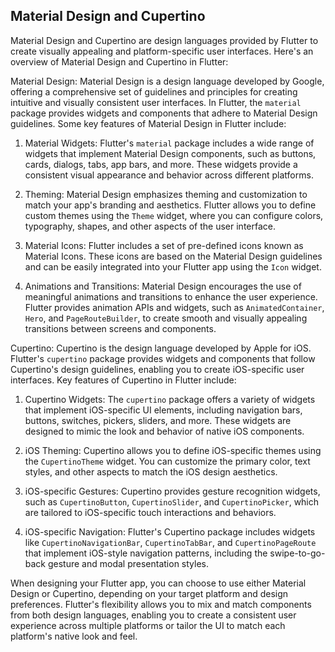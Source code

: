 ## Material Design and Cupertino

Material Design and Cupertino are design languages provided by Flutter to create visually appealing and platform-specific user interfaces. Here's an overview of Material Design and Cupertino in Flutter:

Material Design:
Material Design is a design language developed by Google, offering a comprehensive set of guidelines and principles for creating intuitive and visually consistent user interfaces. In Flutter, the `material` package provides widgets and components that adhere to Material Design guidelines. Some key features of Material Design in Flutter include:

1. Material Widgets:
   Flutter's `material` package includes a wide range of widgets that implement Material Design components, such as buttons, cards, dialogs, tabs, app bars, and more. These widgets provide a consistent visual appearance and behavior across different platforms.

2. Theming:
   Material Design emphasizes theming and customization to match your app's branding and aesthetics. Flutter allows you to define custom themes using the `Theme` widget, where you can configure colors, typography, shapes, and other aspects of the user interface.

3. Material Icons:
   Flutter includes a set of pre-defined icons known as Material Icons. These icons are based on the Material Design guidelines and can be easily integrated into your Flutter app using the `Icon` widget.

4. Animations and Transitions:
   Material Design encourages the use of meaningful animations and transitions to enhance the user experience. Flutter provides animation APIs and widgets, such as `AnimatedContainer`, `Hero`, and `PageRouteBuilder`, to create smooth and visually appealing transitions between screens and components.

Cupertino:
Cupertino is the design language developed by Apple for iOS. Flutter's `cupertino` package provides widgets and components that follow Cupertino's design guidelines, enabling you to create iOS-specific user interfaces. Key features of Cupertino in Flutter include:

1. Cupertino Widgets:
   The `cupertino` package offers a variety of widgets that implement iOS-specific UI elements, including navigation bars, buttons, switches, pickers, sliders, and more. These widgets are designed to mimic the look and behavior of native iOS components.

2. iOS Theming:
   Cupertino allows you to define iOS-specific themes using the `CupertinoTheme` widget. You can customize the primary color, text styles, and other aspects to match the iOS design aesthetics.

3. iOS-specific Gestures:
   Cupertino provides gesture recognition widgets, such as `CupertinoButton`, `CupertinoSlider`, and `CupertinoPicker`, which are tailored to iOS-specific touch interactions and behaviors.

4. iOS-specific Navigation:
   Flutter's Cupertino package includes widgets like `CupertinoNavigationBar`, `CupertinoTabBar`, and `CupertinoPageRoute` that implement iOS-style navigation patterns, including the swipe-to-go-back gesture and modal presentation styles.

When designing your Flutter app, you can choose to use either Material Design or Cupertino, depending on your target platform and design preferences. Flutter's flexibility allows you to mix and match components from both design languages, enabling you to create a consistent user experience across multiple platforms or tailor the UI to match each platform's native look and feel.

